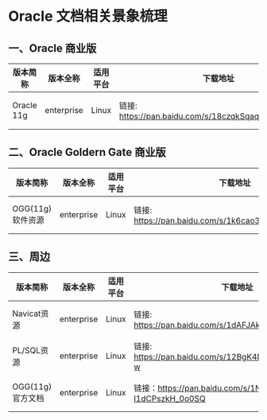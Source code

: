 # Oracle 文档相关景象梳理

## 一、Oracle 商业版

| 版本简称 | 版本全称 | 适用平台 | 下载地址 | 下载密码 |
| - | - | - | - | - |
| Oracle 11g | enterprise | Linux | 链接: <https://pan.baidu.com/s/18czqkSqaqrDeqJkahuyqlw> | 提取码: 11oi  |

## 二、Oracle Goldern Gate 商业版

| 版本简称 | 版本全称 | 适用平台 | 下载地址 | 下载密码 |
| - | - | - | - | - |
| OGG(11g)软件资源 | enterprise | Linux | 链接: <https://pan.baidu.com/s/1k6cao3rgeDrFnWO9ojaRRA> | 提取码：0oa2   |

## 三、周边

| 版本简称 | 版本全称 | 适用平台 | 下载地址 | 下载密码 |
| - | - | - | - | - |
| Navicat资源 | enterprise | Linux | 链接: <https://pan.baidu.com/s/1dAFJAk9Tu__XByLJiKHupg> | 提取码：5dko |
| PL/SQL资源 | enterprise | Linux | 链接: <https://pan.baidu.com/s/12BgK4NXdHqAzblRGWUb1-w> | 提取码：pm6h |
| OGG(11g)官方文档 | enterprise | Linux | 链接：<https://pan.baidu.com/s/1Nk6BMr-l1dCPszkH_0o0SQ> | 提取码：9gki |

